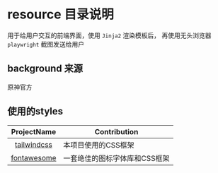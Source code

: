 # resource 目录说明

用于给用户交互的前端界面，使用 `Jinja2` 渲染模板后，
再使用无头浏览器 `playwright` 截图发送给用户

## background 来源
 
原神官方

## 使用的styles
|                    ProjectName                    | Contribution     |
|:-------------------------------------------------:|------------------|
|      [tailwindcss](https://tailwindcss.com/)      | 本项目使用的CSS框架      |
| [fontawesome](https://fontawesome.dashgame.com/)  | 一套绝佳的图标字体库和CSS框架 |

